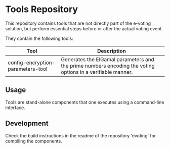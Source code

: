 # Tools Repository

This repository contains tools that are not directly part of the e-voting solution,
but perform essential steps before or after the actual voting event.

They contain the following tools:

| Tool                              | Description                                                                                                |
|-----------------------------------|------------------------------------------------------------------------------------------------------------|
| config-encryption-parameters-tool | Generates the ElGamal parameters and the prime numbers encoding the voting options in a verifiable manner. |

## Usage

Tools are stand-alone components that one executes using a command-line interface.

## Development

Check the build instructions in the readme of the repository 'evoting' for compiling the components.
